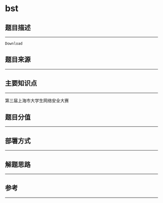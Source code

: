 # bst

## 题目描述
---
```
Download
```

## 题目来源
---


## 主要知识点
---
第三届上海市大学生网络安全大赛

## 题目分值
---


## 部署方式
---


## 解题思路
---


## 参考
---

